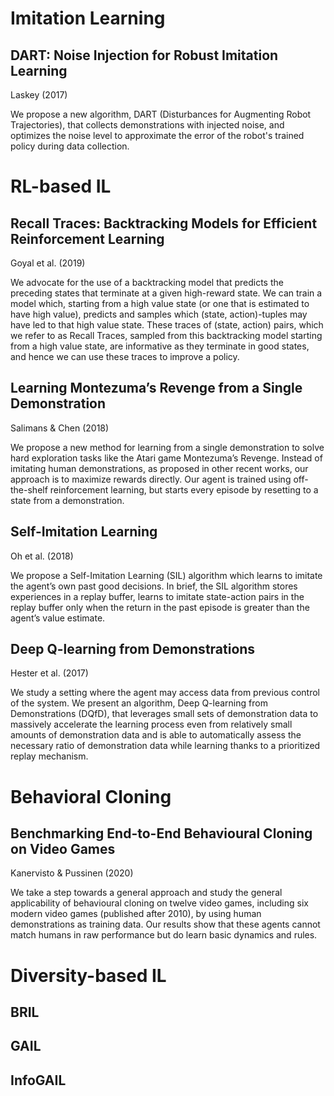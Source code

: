# Imitation Learning

## DART: Noise Injection for Robust Imitation Learning
Laskey (2017)

We propose a new algorithm, DART (Disturbances for Augmenting Robot Trajectories), that collects demonstrations with injected noise, and optimizes the noise level to approximate the error of the robot's trained policy during data collection.

# RL-based IL

## Recall Traces: Backtracking Models for Efficient Reinforcement Learning
Goyal et al. (2019)

We advocate for the use of a backtracking model that predicts the preceding states that terminate at a given high-reward state. We can train a model which, starting from a high value state (or one that is estimated to have high value), predicts and samples which (state, action)-tuples may have led to that high value state. These traces of (state, action) pairs, which we refer to as Recall Traces, sampled from this backtracking model starting from a high value state, are informative as they terminate in good states, and hence we can use these traces to improve a policy.

## Learning Montezuma’s Revenge from a Single Demonstration
Salimans & Chen (2018)

We propose a new method for learning from a single demonstration to solve hard exploration tasks like the Atari game Montezuma’s Revenge. Instead of imitating
human demonstrations, as proposed in other recent works, our approach is to maximize rewards directly. Our agent is trained using off-the-shelf reinforcement learning, but starts every episode by resetting to a state from a demonstration.

## Self-Imitation Learning
Oh et al. (2018)

We propose a Self-Imitation Learning (SIL) algorithm which learns to imitate the agent’s own past good decisions. In brief, the SIL algorithm stores experiences in a replay buffer, learns to imitate state-action pairs in the replay buffer only when the return in the past episode is greater than the agent’s value estimate. 

## Deep Q-learning from Demonstrations
Hester et al. (2017)

We study a setting where the agent may access data from previous control of the system. We present an algorithm, Deep Q-learning from Demonstrations (DQfD), that leverages small sets of demonstration data to massively accelerate the learning process even from relatively small amounts of demonstration data and is able to automatically assess the necessary ratio
of demonstration data while learning thanks to a prioritized replay mechanism.

# Behavioral Cloning

## Benchmarking End-to-End Behavioural Cloning on Video Games
Kanervisto & Pussinen (2020)

We take a step towards a general approach and study the general applicability of behavioural cloning on twelve video games, including six modern video games (published after 2010), by using human demonstrations as training data. Our results show that these agents cannot match humans in raw performance but do learn basic dynamics and rules. 

# Diversity-based IL

## BRIL

## GAIL

## InfoGAIL



